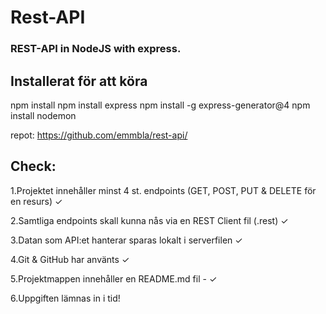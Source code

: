 # Rest-API

### REST-API in NodeJS with express.

## Installerat för att köra

 npm install
 npm install express
 npm install -g express-generator@4
 npm install nodemon 
 
 repot: https://github.com/emmbla/rest-api/
 
 ## Check:

 1.Projektet innehåller minst 4 st. endpoints (GET, POST, PUT & DELETE för en resurs) ✓

 2.Samtliga endpoints skall kunna nås via en REST Client fil (.rest) ✓

 3.Datan som API:et hanterar sparas lokalt i serverfilen ✓

 4.Git & GitHub har använts ✓

5.Projektmappen innehåller en README.md fil - ✓

 6.Uppgiften lämnas in i tid!
